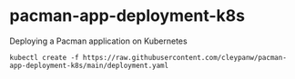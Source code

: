 # pacman-app-deployment-k8s

Deploying a Pacman application on Kubernetes



`kubectl create -f https://raw.githubusercontent.com/cleypanw/pacman-app-deployment-k8s/main/deployment.yaml`
